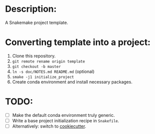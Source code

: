 # Description:

A Snakemake project template.

# Converting template into a project:

1. Clone this repository.
2. `git remote rename origin template`
3. `git checkout -b master`
4. `ln -s doc/NOTES.md README.md` (optional)
5. `smake -j1 initialize_project`
6. Create conda environment and install necessary packages.

# TODO:

-   [ ] Make the default conda environment truly generic.
-   [ ] Write a base project initialization recipe in `Snakefile`.
-   [ ] Alternatively: switch to [cookiecutter](https://cookiecutter.readthedocs.io/en/latest/).
